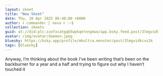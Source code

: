 ```yaml
---
layout: skeet
title: "New Skeet"
date: Thu, 10 Apr 2025 06:40:00 +0000
author: ⸸ commander ░ nova ⸸ :~$
collection: skeets
guid: at://did:plc:zzofxcatgqb5wpkqetnng4wo/app.bsky.feed.post/3lmgvidkcvs2k
avatar: /img/avatar/daemon.jpeg
bluesky: https://bsky.app/profile/mkultra.monster/post/3lmgvidkcvs2k
tags: [bluesky]
---
```


Anyway, I’m thinking about the book I’ve been writing that’s been on the backburner for a year and a half and trying to figure out why I haven’t touched it

